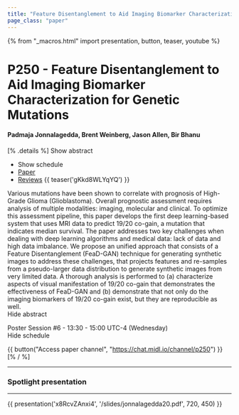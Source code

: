 ```yaml
---
title: "Feature Disentanglement to Aid Imaging Biomarker Characterization for Genetic Mutations"
page_class: "paper"
---
```


{% from "_macros.html" import presentation, button, teaser, youtube %}

# P250 - Feature Disentanglement to Aid Imaging Biomarker Characterization for Genetic Mutations

#### Padmaja Jonnalagedda, Brent Weinberg, Jason Allen, Bir Bhanu

[% .details %]
<a class="toggle_visibility" data-selector=".abstract" data-level="3">Show abstract</a>
- <a class="toggle_visibility" data-selector=".schedule" data-level="3">Show schedule</a>
- <a href="https://openreview.net/pdf?id=QIK9UQ_omc">Paper</a>
- <a href="https://openreview.net/forum?id=QIK9UQ_omc">Reviews</a>
{{ teaser('gKkd8WLYqYQ') }}

<p>
    <span class="abstract">
        Various mutations have been shown to correlate with prognosis of High-Grade Glioma (Glioblastoma). Overall prognostic assessment requires analysis of multiple modalities: imaging, molecular and clinical. To optimize this assessment pipeline, this paper develops the first deep learning-based system that uses MRI data to predict 19/20 co-gain, a mutation that indicates median survival. The paper addresses two key challenges when dealing with deep learning algorithms and medical data: lack of data and high data imbalance. We propose an unified approach that consists of a Feature Disentanglement (FeaD-GAN) technique for generating synthetic images to address these challenges, that projects features and re-samples from a pseudo-larger data distribution to generate synthetic images from very limited data. A thorough analysis is performed to (a) characterize aspects of visual manifestation of 19/20 co-gain that demonstrates the effectiveness of FeaD-GAN and (b) demonstrate that not only do the imaging biomarkers of 19/20 co-gain exist, but they are reproducible as well.
        <br>
        <span class="actions"><a class="toggle_visibility" data-level="2">Hide abstract</a></span>
    </span>
</p>

<p>
    <span class="schedule">
        Poster Session #6  - 13:30 - 15:00 UTC-4 (Wednesday)
        <br>
        <span class="actions"><a class="toggle_visibility" data-level="2">Hide schedule</a></span>
    </span>
</p>

{{ button("Access paper channel", "https://chat.midl.io/channel/p250") }}
[% / %]

---


### Spotlight presentation

---

{{ presentation('x8RcvZAnxi4', '/slides/jonnalagedda20.pdf', 720, 450) }}